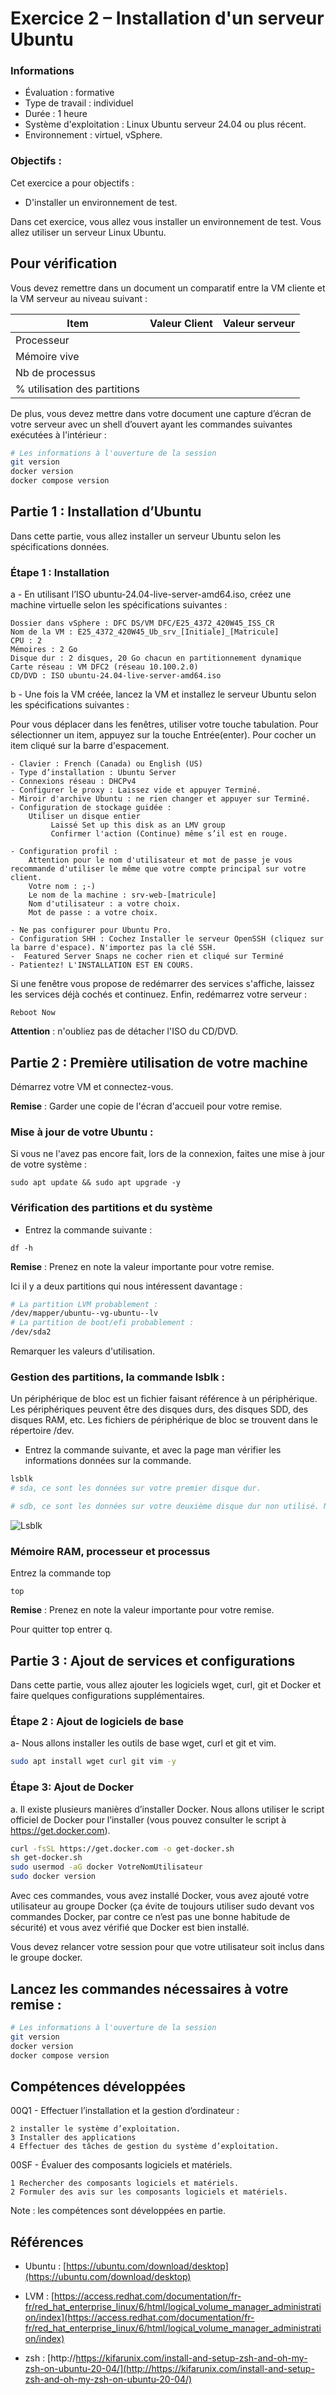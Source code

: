 # Exercice 2 – Installation d'un serveur Ubuntu

### Informations
- Évaluation : formative
- Type de travail : individuel
- Durée : 1 heure
- Système d'exploitation : Linux Ubuntu serveur 24.04 ou plus récent.
- Environnement : virtuel, vSphere.

### Objectifs :

Cet exercice a pour objectifs :  

- D'installer un environnement de test. 

Dans cet exercice, vous allez vous installer un environnement de test. Vous allez utiliser un serveur Linux Ubuntu.

## Pour vérification

Vous devez remettre dans un document un comparatif entre la VM cliente et la VM serveur au niveau suivant :  

| Item |    Valeur Client   | Valeur serveur|
| ---- |    -------------   | ---------------|
|Processeur |||
|Mémoire vive |||
|Nb de processus |||
|% utilisation des partitions|||

De plus, vous devez mettre dans votre document une capture d’écran de votre serveur avec un shell d’ouvert ayant les commandes suivantes exécutées à l'intérieur :

```bash
# Les informations à l'ouverture de la session 
git version
docker version
docker compose version
```

## Partie 1 : Installation d’Ubuntu 
Dans cette partie, vous allez installer un serveur Ubuntu selon les spécifications données.

### Étape 1 : Installation

a - En utilisant l’ISO ubuntu-24.04-live-server-amd64.iso, créez une machine virtuelle selon les spécifications suivantes :

    Dossier dans vSphere : DFC DS/VM DFC/E25_4372_420W45_ISS_CR  
    Nom de la VM : E25_4372_420W45_Ub_srv_[Initiale]_[Matricule]
    CPU : 2
    Mémoires : 2 Go
    Disque dur : 2 disques, 20 Go chacun en partitionnement dynamique 
    Carte réseau : VM DFC2 (réseau 10.100.2.0)
    CD/DVD : ISO ubuntu-24.04-live-server-amd64.iso
    

b -	Une fois la VM créée, lancez la VM et installez le serveur Ubuntu selon les spécifications suivantes :
    
Pour vous déplacer dans les fenêtres, utiliser votre touche tabulation. Pour sélectionner un item, appuyez sur la touche Entrée(enter). Pour cocher un item cliqué sur la barre d'espacement.

    - Clavier : French (Canada) ou English (US)
    - Type d’installation : Ubuntu Server
    - Connexions réseau : DHCPv4
    - Configurer le proxy : Laissez vide et appuyer Terminé.
    - Miroir d'archive Ubuntu : ne rien changer et appuyer sur Terminé.
    - Configuration de stockage guidée :
        Utiliser un disque entier
             Laissé Set up this disk as an LMV group
             Confirmer l'action (Continue) même s’il est en rouge.

	- Configuration profil :
        Attention pour le nom d'utilisateur et mot de passe je vous recommande d'utiliser le même que votre compte principal sur votre client.
        Votre nom : ;-)
        Le nom de la machine : srv-web-[matricule]
        Nom d'utilisateur : a votre choix.
        Mot de passe : a votre choix.

	- Ne pas configurer pour Ubuntu Pro.	
	- Configuration SHH : Cochez Installer le serveur OpenSSH (cliquez sur la barre d'espace). N'importez pas la clé SSH.  
	-  Featured Server Snaps ne cocher rien et cliqué sur Terminé
	- Patientez! L'INSTALLATION EST EN COURS.
 
 
Si une fenêtre vous propose de redémarrer des services s'affiche, laissez les services déjà cochés et continuez. Enfin, redémarrez votre serveur&nbsp;:

```
Reboot Now
```

**Attention** : n'oubliez pas de détacher l'ISO du CD/DVD.  

## Partie 2 : Première utilisation de votre machine

Démarrez votre VM et connectez-vous.

**Remise** : Garder une copie de l'écran d'accueil pour votre remise.

### Mise à jour de votre Ubuntu :

Si vous ne l'avez pas encore fait, lors de la connexion, faites une mise à jour de votre système : 

```
sudo apt update && sudo apt upgrade -y
```

### Vérification des partitions et du système

- Entrez la commande suivante :

```
df -h
```

**Remise** : Prenez en note la valeur importante pour votre remise.

Ici il y a deux partitions qui nous intéressent davantage :

```bash
# La partition LVM probablement : 
/dev/mapper/ubuntu--vg-ubuntu--lv
# La partition de boot/efi probablement :
/dev/sda2
```

Remarquer les valeurs d'utilisation.


### Gestion des partitions, la commande lsblk :

Un périphérique de bloc est un fichier faisant référence à un périphérique. Les périphériques peuvent être des disques durs, des disques SDD, des disques RAM, etc. Les fichiers de périphérique de bloc se trouvent dans le répertoire /dev.

-  Entrez la commande suivante, et avec la page man vérifier les informations données sur la commande.

```bash
lsblk
# sda, ce sont les données sur votre premier disque dur.

# sdb, ce sont les données sur votre deuxième disque dur non utilisé. Nous allons le configurer dans un autre exercice.
```

![Lsblk](../images/lsblk.jpg)



### Mémoire RAM, processeur et processus

Entrez la commande top

```
top 
```

**Remise** : Prenez en note la valeur importante pour votre remise.

Pour quitter top entrer q.

## Partie 3 : Ajout de services et configurations

Dans cette partie, vous allez ajouter les logiciels wget, curl, git et Docker et faire quelques configurations supplémentaires.


### Étape 2 : Ajout de logiciels de base

a- Nous allons installer les outils de base wget, curl et git et vim.

```bash
sudo apt install wget curl git vim -y
```

### Étape 3: Ajout de Docker
a.	Il existe plusieurs manières d’installer Docker. Nous allons utiliser le script officiel de Docker pour l’installer (vous pouvez consulter le script à https://get.docker.com).

```bash
curl -fsSL https://get.docker.com -o get-docker.sh
sh get-docker.sh
sudo usermod -aG docker VotreNomUtilisateur
sudo docker version 
```

Avec ces commandes, vous avez installé Docker, vous avez ajouté votre utilisateur au groupe Docker (ça évite de toujours utiliser sudo devant vos commandes Docker, par contre ce n’est pas une bonne habitude de sécurité) et vous avez vérifié que Docker est bien installé.

Vous devez relancer votre session  pour que votre utilisateur soit inclus dans le groupe docker.

## Lancez les commandes nécessaires à votre remise :

```bash
# Les informations à l'ouverture de la session 
git version
docker version
docker compose version
```

## Compétences développées


00Q1 - Effectuer l’installation et la gestion d’ordinateur :

    2 installer le système d’exploitation.
    3 Installer des applications
    4 Effectuer des tâches de gestion du système d’exploitation.

00SF - Évaluer des composants logiciels et matériels.

    1 Rechercher des composants logiciels et matériels.
    2 Formuler des avis sur les composants logiciels et matériels.

Note : les compétences sont développées en partie.

## Références
- Ubuntu : [https://ubuntu.com/download/desktop](https://ubuntu.com/download/desktop)

- LVM : [https://access.redhat.com/documentation/fr-fr/red_hat_enterprise_linux/6/html/logical_volume_manager_administration/index](https://access.redhat.com/documentation/fr-fr/red_hat_enterprise_linux/6/html/logical_volume_manager_administration/index)

- zsh : [http://https://kifarunix.com/install-and-setup-zsh-and-oh-my-zsh-on-ubuntu-20-04/](http://https://kifarunix.com/install-and-setup-zsh-and-oh-my-zsh-on-ubuntu-20-04/) 
